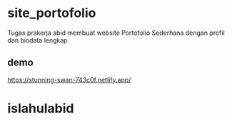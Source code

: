 # site_portofolio
Tugas prakerja abid membuat website Portofolio Sederhana dengan profil dan biodata lengkap

## demo
https://stunning-swan-743c0f.netlify.app/
# islahulabid
